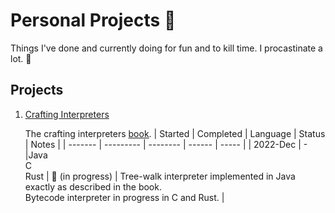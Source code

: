 # Personal Projects 🕺

Things I've done and currently doing for fun and to kill time. I procastinate a lot. 🥱

## Projects

1. [Crafting Interpreters](https://github.com/pratheesh1/personal/tree/main/crafting_interpreters)

   The crafting interpreters [book](https://craftinginterpreters.com/).
   | Started | Completed | Language | Status | Notes |
   | ------- | --------- | -------- | ------ | ----- |
   | 2022-Dec | - |Java<br>C<br>Rust | 🚧 (in progress) | Tree-walk interpreter implemented in Java exactly as described in the book.<br>Bytecode interpreter in progress in C and Rust. |

